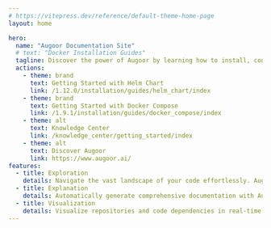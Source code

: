 ```yaml
---
# https://vitepress.dev/reference/default-theme-home-page
layout: home

hero:
  name: "Augoor Documentation Site"
  # text: "Docker Installation Guides"
  tagline: Discover the power of Augoor by learning how to install, configure, and use it to achieve your goals.
  actions:
    - theme: brand
      text: Getting Started with Helm Chart
      link: /1.12.0/installation/guides/helm_chart/index
    - theme: brand
      text: Getting Started with Docker Compose
      link: /1.9.1/installation/guides/docker_compose/index
    - theme: alt
      text: Knowledge Center
      link: /knowledge_center/getting_started/index
    - theme: alt
      text: Discover Augoor
      link: https://www.augoor.ai/
features:
  - title: Exploration
    details: Navigate the vast landscape of your code effortlessly. Augoor's exploration feature is like having Google for your codebase, enabling developers to search and locate key segments seamlessly
  - title: Explanation
    details: Automatically generate comprehensive documentation with Augoor. Our AI models decode and describe your code line-by-line, ensuring every developer, new or seasoned, understands its essence without deep diving in it.
  - title: Visualization
    details: Visualize repositories and code dependencies in real-time. Codemap offers a panoramic view of your code's health, complexity, and growth, like a dynamic city map for your software ecosystem.
---
```


